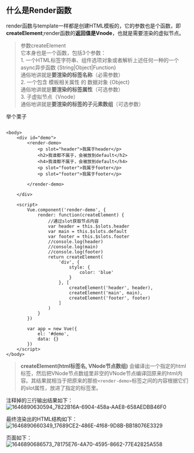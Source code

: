 ## 什么是Render函数
render函数与template一样都是创建HTML模板的，它的参数也是个函数，即**createElement**;render函数的**返回值是Vnode**，也就是需要渲染的虚拟节点。
> 参数createElement  
 它本身也是一个函数，包括3个参数：   
    1. 一个HTML标签字符串、组件选项对象或者解析上述任何一种的一个async异步函数   {String|Object|Function}     
     通俗地讲就是**要渲染的标签名称**（必需参数）   
    2. 一个包含 模板相关属性 的 数据对象
      {Object}    
      通俗地讲就是**要渲染的标签属性**（可选参数）   
    3. 子虚拟节点（Vnode）    
      通俗地讲就是**要渲染的标签的子元素数组**（可选参数）

举个栗子   
```

<body>
    <div id="demo">
        <render-demo>
            <p slot="header">我属于header</p>
            <h2>我谁都不属于，会被放到default</h2>
            <h4>我谁都不属于，会被放到default</h4>
            <p slot="footer">我属于footer</p>
            <p slot="footer">我属于footer</p>

        </render-demo>

    </div>

    <script>
        Vue.component('render-demo', {
            render: function(createElement) {
                //通过slot获取节点内容
                var header = this.$slots.header
                var main = this.$slots.default
                var footer = this.$slots.footer
                //console.log(header)
                //console.log(main)
                //console.log(footer)
                return createElement(
                    'div', {
                        style: {
                            color: 'blue'
                        }
                    }, [
                        createElement('header', header),
                        createElement('main', main),
                        createElement('footer', footer)
                    ]
                )
            }
        })

        var app = new Vue({
            el: '#demo',
            data: {}
        })
    </script>
</body>
```
> **createElement(html标签名, VNode节点数组)** 会编译出一个指定的html标签，然后把VNode节点数组里非空的VNode节点编译回原来的html内容。其结果就相当于把原来的那些`<render-demo>`标签之间的内容根据它们的slot属性，放进了指定的标签里。

注释掉的三行输出结果如下：   
![1646890630594_7822B16A-6904-458a-AAE8-658AEDBB46F0](https://user-images.githubusercontent.com/71962217/157597348-7f0640d5-82bb-4a7a-88db-f4b44417a1f5.png)

最终渲染出的HTML结构如下：   
![1646890660349_17689CE2-486E-4f68-9D8B-BB18076E3329](https://user-images.githubusercontent.com/71962217/157597336-e9c4df7e-3e41-4a58-a3dc-d5efc12dcca9.png)

页面如下：  
![1646890686573_78175E76-4A70-4595-8662-77E42825A558](https://user-images.githubusercontent.com/71962217/157597325-28a84fe4-6f55-4278-abc1-e07553ec6663.png)

